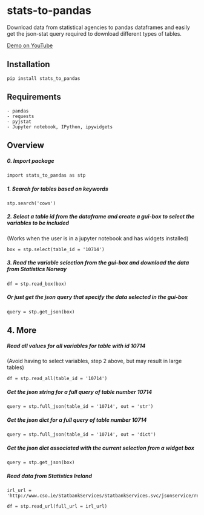 # stats-to-pandas
Download data from statistical agencies to pandas dataframes and easily get the json-stat query required to download different types of tables. 

[Demo on YouTube](https://www.youtube.com/watch?v=hhj7ITIU3F8)

## Installation

    pip install stats_to_pandas

## Requirements
    - pandas
    - requests
    - pyjstat
    - Jupyter notebook, IPython, ipywidgets

## Overview

##### 0. Import package

    import stats_to_pandas as stp
    
##### 1. Search for tables based on keywords

    stp.search('cows')

##### 2. Select a table id from the dataframe and create a gui-box to select the variables to be included
(Works when the user is in a jupyter notebook and has widgets installed)

    box = stp.select(table_id = '10714')

##### 3. Read the variable selection from the gui-box and download the data from Statistics Norway

    df = stp.read_box(box)

##### Or just get the json query that specify the data selected in the gui-box 

    query = stp.get_json(box)

## 4. More
##### Read all values for all variables for table with id 10714
(Avoid having to select variables, step 2 above, but may result in large tables)

    df = stp.read_all(table_id = '10714')

##### Get the json string for a full query of table number 10714

    query = stp.full_json(table_id = '10714', out = 'str')

##### Get the json dict for a full query of table number 10714

    query = stp.full_json(table_id = '10714', out = 'dict')

##### Get the json dict associated with the current selection from a widget box

    query = stp.get_json(box)

##### Read data from Statistics Ireland

    irl_url = 'http://www.cso.ie/StatbankServices/StatbankServices.svc/jsonservice/responseinstance/CNA31'
    
    df = stp.read_url(full_url = irl_url)
